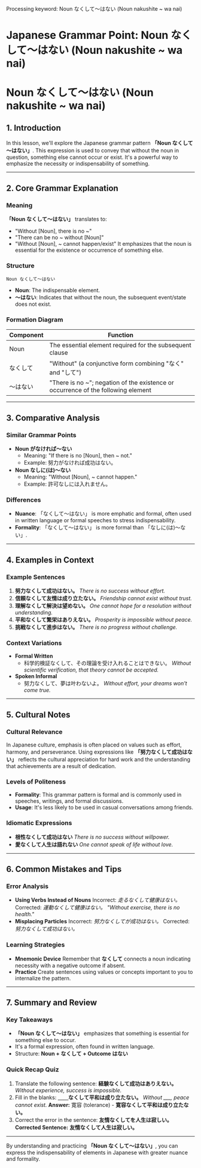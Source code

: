 Processing keyword: Noun なくして～はない (Noun nakushite ~ wa nai)
# Japanese Grammar Point: Noun なくして～はない (Noun nakushite ~ wa nai)
# Noun なくして～はない (Noun nakushite ~ wa nai)
## 1. Introduction
In this lesson, we'll explore the Japanese grammar pattern **「Noun なくして～はない」**. This expression is used to convey that without the noun in question, something else cannot occur or exist. It's a powerful way to emphasize the necessity or indispensability of something.

---
## 2. Core Grammar Explanation
### Meaning
**「Noun なくして～はない」** translates to:
- "Without [Noun], there is no ~"
- "There can be no ~ without [Noun]"
- "Without [Noun], ~ cannot happen/exist"
It emphasizes that the noun is essential for the existence or occurrence of something else.
### Structure
```plaintext
Noun なくして～はない
```
- **Noun**: The indispensable element.
- **～はない**: Indicates that without the noun, the subsequent event/state does not exist.
### Formation Diagram
| **Component** |                                 **Function**                                 |
|---------------|------------------------------------------------------------------------------|
| Noun          | The essential element required for the subsequent clause                     |
| なくして       | "Without" (a conjunctive form combining "なく" and "して")                    |
| ～はない       | "There is no ~"; negation of the existence or occurrence of the following element |
---
## 3. Comparative Analysis
### Similar Grammar Points
- **Noun がなければ～ない**
  - Meaning: "If there is no [Noun], then ~ not."
  - Example: 努力がなければ成功はない。
- **Noun なしに(は)～ない**
  - Meaning: "Without [Noun], ~ cannot happen."
  - Example: 許可なしには入れません。
### Differences
- **Nuance**: 「なくして～はない」 is more emphatic and formal, often used in written language or formal speeches to stress indispensability.
- **Formality**: 「なくして～はない」 is more formal than 「なしに(は)～ない」.
---
## 4. Examples in Context
### Example Sentences
1. **努力なくして成功はない。**
   *There is no success without effort.*
2. **信頼なくして友情は成り立たない。**
   *Friendship cannot exist without trust.*
3. **理解なくして解決は望めない。**
   *One cannot hope for a resolution without understanding.*
4. **平和なくして繁栄はありえない。**
   *Prosperity is impossible without peace.*
5. **挑戦なくして進歩はない。**
   *There is no progress without challenge.*
### Context Variations
- **Formal Written**
  - 科学的検証なくして、その理論を受け入れることはできない。
    *Without scientific verification, that theory cannot be accepted.*
- **Spoken Informal**
  - 努力なくして、夢は叶わないよ。
    *Without effort, your dreams won't come true.*
---
## 5. Cultural Notes
### Cultural Relevance
In Japanese culture, emphasis is often placed on values such as effort, harmony, and perseverance. Using expressions like **「努力なくして成功はない」** reflects the cultural appreciation for hard work and the understanding that achievements are a result of dedication.
### Levels of Politeness
- **Formality**: This grammar pattern is formal and is commonly used in speeches, writings, and formal discussions.
- **Usage**: It's less likely to be used in casual conversations among friends.
### Idiomatic Expressions
- **根性なくして成功はない**
  *There is no success without willpower.*
- **愛なくして人生は語れない**
  *One cannot speak of life without love.*
---
## 6. Common Mistakes and Tips
### Error Analysis
- **Using Verbs Instead of Nouns**
  Incorrect: *走るなくして健康はない。*
  Corrected: *運動なくして健康はない。*
  *"Without exercise, there is no health."*
- **Misplacing Particles**
  Incorrect: *努力なくしてが成功はない。*
  Corrected: *努力なくして成功はない。*
### Learning Strategies
- **Mnemonic Device**
  Remember that **なくして** connects a noun indicating necessity with a negative outcome if absent.
- **Practice**
  Create sentences using values or concepts important to you to internalize the pattern.
---
## 7. Summary and Review
### Key Takeaways
- **「Noun なくして～はない」** emphasizes that something is essential for something else to occur.
- It's a formal expression, often found in written language.
- Structure: **Noun + なくして + Outcome はない**
### Quick Recap Quiz
1. Translate the following sentence:
   **経験なくして成功はありえない。**
   *Without experience, success is impossible.*
2. Fill in the blanks:
   **＿＿なくして平和は成り立たない。**
   *Without ___, peace cannot exist.*
   **Answer:** 寛容 (tolerance) - **寛容なくして平和は成り立たない。**
3. Correct the error in the sentence:
   **友情なくしてを人生は寂しい。**
   **Corrected Sentence:** **友情なくして人生は寂しい。**
---
By understanding and practicing **「Noun なくして～はない」**, you can express the indispensability of elements in Japanese with greater nuance and formality.
